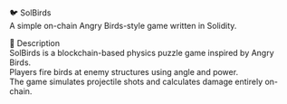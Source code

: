 🐦 SolBirds            
A simple on-chain Angry Birds-style game written in Solidity.      
          
🎯 Description      
SolBirds is a blockchain-based physics puzzle game inspired by Angry Birds.          
Players fire birds at enemy structures using angle and power.               
The game simulates projectile shots and calculates damage entirely on-chain.             
    
